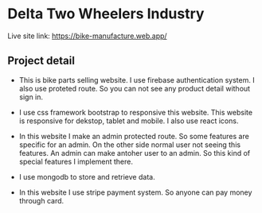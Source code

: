 # Delta Two Wheelers Industry

Live site link: https://bike-manufacture.web.app/

## Project detail

* This is bike parts selling website. I use firebase authentication system. I also use proteted route. So you can not see any product detail without sign in. 

* I use css framework bootstrap to responsive this website. This website is responsive for dekstop, tablet and mobile. I also use react icons. 

* In this website I make an admin protected route. So some features are specific for an admin. On the other side normal user not seeing this features. An admin can make antoher user to an admin. So this kind of special features I implement there.

* I use mongodb to store and retrieve data.

* In this website I use stripe payment system. So anyone can pay money through card. 